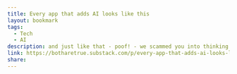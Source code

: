 ```yaml
---
title: Every app that adds AI looks like this
layout: bookmark
tags:
  - Tech
  - AI
description: and just like that - poof! - we scammed you into thinking this shit was cool // S1E3
link: https://botharetrue.substack.com/p/every-app-that-adds-ai-looks-like
share:
---
```


